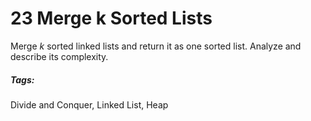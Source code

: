 # 23 Merge k Sorted Lists

Merge *k* sorted linked lists and return it as one sorted list. Analyze and describe its complexity.

##### Tags:
Divide and Conquer, Linked List, Heap